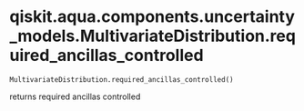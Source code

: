# qiskit.aqua.components.uncertainty\_models.MultivariateDistribution.required\_ancillas\_controlled

`MultivariateDistribution.required_ancillas_controlled()`

returns required ancillas controlled

